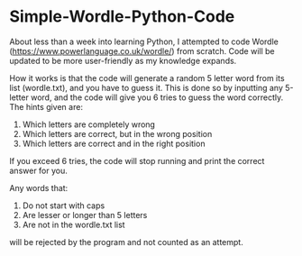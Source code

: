 # Simple-Wordle-Python-Code
About less than a week into learning Python, I attempted to code Wordle (https://www.powerlanguage.co.uk/wordle/) from scratch. Code will be updated to be more user-friendly as my knowledge expands. 

How it works is that the code will generate a random 5 letter word from its list (wordle.txt), and you have to guess it. This is done so by inputting any 5-letter word, and the code will give you 6 tries to guess the word correctly. The hints given are:
1) Which letters are completely wrong
2) Which letters are correct, but in the wrong position
3) Which letters are correct and in the right position

If you exceed 6 tries, the code will stop running and print the correct answer for you. 

Any words that:
1) Do not start with caps
2) Are lesser or longer than 5 letters
3) Are not in the wordle.txt list

will be rejected by the program and not counted as an attempt. 
